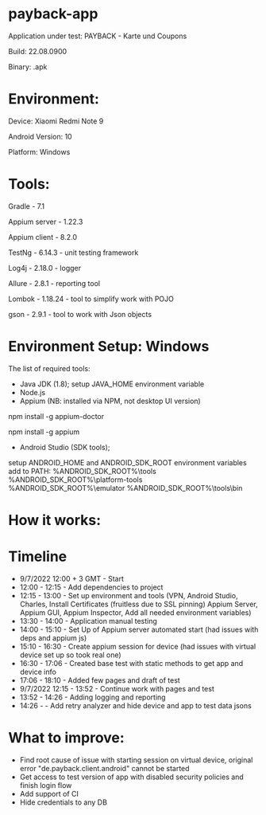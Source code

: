 # payback-app

Application under test: PAYBACK - Karte und Coupons

Build: 22.08.0900

Binary: .apk


# Environment:

Device: Xiaomi Redmi Note 9

Android Version: 10

Platform: Windows

# Tools:

Gradle - 7.1

Appium server - 1.22.3

Appium client - 8.2.0

TestNg - 6.14.3 - unit testing framework

Log4j - 2.18.0 - logger

Allure - 2.8.1 - reporting tool

Lombok - 1.18.24 - tool to simplify work with POJO

gson - 2.9.1 - tool to work with Json objects

# Environment Setup: Windows
The list of required tools:
- Java JDK (1.8); setup JAVA_HOME environment variable
- Node.js
- Appium (NB: installed via NPM, not desktop UI version)

 npm install -g appium-doctor

 npm install -g appium

- Android Studio (SDK tools); 

setup ANDROID_HOME and ANDROID_SDK_ROOT environment variables
add to PATH:
%ANDROID_SDK_ROOT%\tools
%ANDROID_SDK_ROOT%\platform-tools
%ANDROID_SDK_ROOT%\emulator
%ANDROID_SDK_ROOT%\tools\bin

# How it works:


# Timeline

- 9/7/2022 12:00 + 3 GMT - Start
- 12:00 - 12:15 - Add dependencies to project
- 12:15 - 13:00 - Set up environment and tools (VPN, Android Studio, Charles, Install Certificates (fruitless due to SSL pinning) Appium Server, Appium GUI, Appium Inspector, Add all needed environment variables)
- 13:30 - 14:00 - Application manual testing
- 14:00 - 15:10 - Set Up of Appium server automated start (had issues with deps and appium js)
- 15:10 - 16:30 - Create appium session for device (had issues with virtual device set up so took real one)
- 16:30 - 17:06 - Created base test with static methods to get app and device info
- 17:06 - 18:10 - Added few pages and draft of test
- 9/7/2022 12:15 - 13:52  - Continue work with pages and test
- 13:52 - 14:26 - Adding logging and reporting
- 14:26 - - Add retry analyzer and hide device and app to test data jsons

# What to improve:
- Find root cause of issue with starting session on virtual device, original error "de.payback.client.android" cannot be started
- Get access to test version of app with disabled security policies and finish login flow
- Add support of CI
- Hide credentials to any DB

